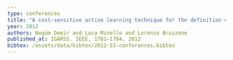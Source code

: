 ```yaml
---
type: conferences
title: "A cost-sensitive active learning technique for the definition of effective training sets for supervised classifiers"
year: 2012
authors: Begüm Demir and Luca Minello and Lorenzo Bruzzone
published_at: IGARSS. IEEE, 1781–1784, 2012
bibtex: /assets/data/bibtex/2012-53-conferences.bibtex 
---
```

